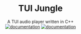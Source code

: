 <div align="center">

  # TUI Jungle
  A TUI audio player written in C++<br> 
  [<img src="https://img.shields.io/badge/docs-dev-66c2a5?style=flat-square&labelColor=555555&logoColor=white" alt="documentation">](docs/docs-dev.md)
  [<img src="https://img.shields.io/badge/docs-user-66c2a5?style=flat-square&labelColor=666666&logoColor=white" alt="documentation">](docs/docs-user.md)
</div>


